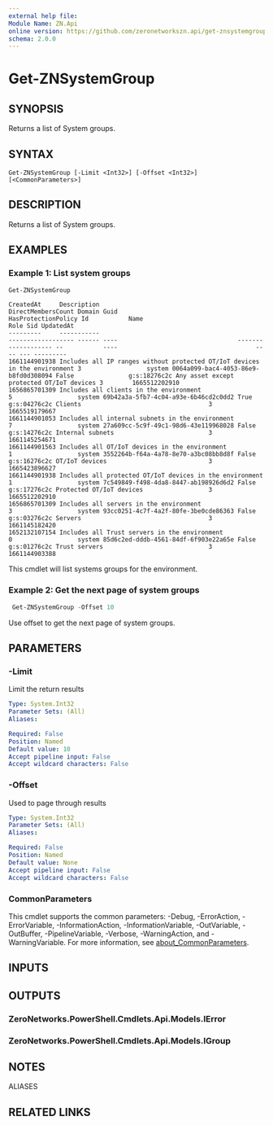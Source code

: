 ```yaml
---
external help file:
Module Name: ZN.Api
online version: https://github.com/zeronetworkszn.api/get-znsystemgroup
schema: 2.0.0
---
```


# Get-ZNSystemGroup

## SYNOPSIS
Returns a list of System groups.

## SYNTAX

```
Get-ZNSystemGroup [-Limit <Int32>] [-Offset <Int32>] [<CommonParameters>]
```

## DESCRIPTION
Returns a list of System groups.

## EXAMPLES

### Example 1: List system groups
```powershell
Get-ZNSystemGroup
```

```output
CreatedAt     Description                                                                DirectMembersCount Domain Guid                                 HasProtectionPolicy Id           Name                                      Role Sid UpdatedAt
---------     -----------                                                                ------------------ ------ ----                                 ------------------- --           ----                                      ---- --- ---------
1661144901938 Includes all IP ranges without protected OT/IoT devices in the environment 3                  system 0064a099-bac4-4053-86e9-b8fd0d308094 False               g:s:18276c2c Any asset except protected OT/IoT devices 3        1665512202910
1656865701309 Includes all clients in the environment                                    5                  system 69b42a3a-5fb7-4c04-a93e-6b46cd2c0dd2 True                g:s:04276c2c Clients                                   3        1665519179667
1661144901053 Includes all internal subnets in the environment                           7                  system 27a609cc-5c9f-49c1-98d6-43e119968028 False               g:s:14276c2c Internal subnets                          3        1661145254671
1661144901563 Includes all OT/IoT devices in the environment                             1                  system 3552264b-f64a-4a78-8e70-a3bc08bb8d8f False               g:s:16276c2c OT/IoT devices                            3        1665423896627
1661144901938 Includes all protected OT/IoT devices in the environment                   1                  system 7c549849-f498-4da8-8447-ab198926d6d2 False               g:s:17276c2c Protected OT/IoT devices                  3        1665512202910
1656865701309 Includes all servers in the environment                                    3                  system 93cc0251-4c7f-4a2f-80fe-3be0cde86363 False               g:s:03276c2c Servers                                   3        1661145182420
1652132107154 Includes all Trust servers in the environment                              0                  system 85d6c2ed-dddb-4561-84df-6f903e22a65e False               g:s:01276c2c Trust servers                             3        1661144903388
```

This cmdlet will list systems groups for the environment.

### Example 2: Get the next page of system groups
```powershell
 Get-ZNSystemGroup -Offset 10
```

Use offset to get the next page of system groups.

## PARAMETERS

### -Limit
Limit the return results

```yaml
Type: System.Int32
Parameter Sets: (All)
Aliases:

Required: False
Position: Named
Default value: 10
Accept pipeline input: False
Accept wildcard characters: False
```

### -Offset
Used to page through results

```yaml
Type: System.Int32
Parameter Sets: (All)
Aliases:

Required: False
Position: Named
Default value: None
Accept pipeline input: False
Accept wildcard characters: False
```

### CommonParameters
This cmdlet supports the common parameters: -Debug, -ErrorAction, -ErrorVariable, -InformationAction, -InformationVariable, -OutVariable, -OutBuffer, -PipelineVariable, -Verbose, -WarningAction, and -WarningVariable. For more information, see [about_CommonParameters](http://go.microsoft.com/fwlink/?LinkID=113216).

## INPUTS

## OUTPUTS

### ZeroNetworks.PowerShell.Cmdlets.Api.Models.IError

### ZeroNetworks.PowerShell.Cmdlets.Api.Models.IGroup

## NOTES

ALIASES

## RELATED LINKS

